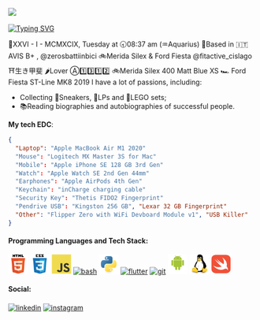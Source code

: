![](https://user-images.githubusercontent.com/74038190/213910845-af37a709-8995-40d6-be59-724526e3c3d7.gif)

[![Typing SVG](https://readme-typing-svg.demolab.com?font=Fira+Code&weight=100&color=FFFFFF&multiline=true&width=435&lines=Andrea+De+Vita;%3C%2Fvibe-coder%3E)](https://git.io/typing-svg)

🎂XXVI - I - MCMXCIX, Tuesday at 🕣08:37 am (♒︎Aquarius)
📍Based in 🇮🇹
AVIS B+ , @zerosbattiinbici
🚲Merida Silex & Ford Fiesta
@fitactive_cislago
⛩生き甲斐
🌶Lover
Ⓐ1️⃣3️⃣1️⃣2️⃣
 🚲Merida Silex 400 Matt Blue XS
 🏎 Ford Fiesta ST-Line MK8 2019
I have a lot of passions, including:
 - Collecting 👟Sneakers, 📀LPs and 🧱LEGO sets;
 - 📚Reading biographies and autobiographies of successful people.

</h4>

**My tech EDC**:
```json
{
  "Laptop": "Apple MacBook Air M1 2020"
  "Mouse": "Logitech MX Master 3S for Mac"
  "Mobile": "Apple iPhone SE 128 GB 3rd Gen"
  "Watch": "Apple Watch SE 2nd Gen 44mm"
  "Earphones": "Apple AirPods 4th Gen"
  "Keychain": "inCharge charging cable"
  "Security Key": "Thetis FIDO2 Fingerprint"
  "Pendrive USB": "Kingston 256 GB", "Lexar 32 GB Fingerprint"
  "Other": "Flipper Zero with WiFi Devboard Module v1", "USB Killer"
}
```

<h4 align="left">Programming Languages and Tech Stack:</h4>
<p align="left">
<a href="https://www.w3.org/html/" target="_blank" rel="noreferrer"><img src="https://raw.githubusercontent.com/devicons/devicon/master/icons/html5/html5-original-wordmark.svg" alt="html5" width="40" height="40"/></a>
<a href="https://www.w3schools.com/css/" target="_blank" rel="noreferrer"><img src="https://raw.githubusercontent.com/devicons/devicon/master/icons/css3/css3-original-wordmark.svg" alt="css3" width="40" height="40"/></a>
<a href="https://developer.mozilla.org/en-US/docs/Web/JavaScript" target="_blank" rel="noreferrer"><img src="https://raw.githubusercontent.com/devicons/devicon/master/icons/javascript/javascript-original.svg" alt="javascript" width="40" height="40"/></a>
<a href="https://www.gnu.org/software/bash/" target="_blank" rel="noreferrer"><img src="https://www.vectorlogo.zone/logos/gnu_bash/gnu_bash-icon.svg" alt="bash" width="40" height="40"/></a>
<a href="https://www.python.org" target="_blank" rel="noreferrer"><img src="https://raw.githubusercontent.com/devicons/devicon/master/icons/python/python-original.svg" alt="python" width="40" height="40"/></a>
<a href="https://flutter.dev" target="_blank" rel="noreferrer"><img src="https://www.vectorlogo.zone/logos/flutterio/flutterio-icon.svg" alt="flutter" width="40" height="40"/></a>
<a href="https://git-scm.com/" target="_blank" rel="noreferrer"><img src="https://www.vectorlogo.zone/logos/git-scm/git-scm-icon.svg" alt="git" width="40" height="40"/></a>
<a href="https://developer.android.com" target="_blank" rel="noreferrer"><img src="https://raw.githubusercontent.com/devicons/devicon/master/icons/android/android-original-wordmark.svg" alt="android" width="40" height="40"/></a>
<a href="https://www.linux.org/" target="_blank" rel="noreferrer"><img src="https://raw.githubusercontent.com/devicons/devicon/master/icons/linux/linux-original.svg" alt="linux" width="40" height="40"/></a>
<a href="https://developer.apple.com/swift/" target="_blank" rel="noreferrer"><img src="https://raw.githubusercontent.com/devicons/devicon/master/icons/swift/swift-original.svg" alt="swift" width="40" height="40"/></a>
</p>

<h4 align="left">Social:</h4>
<p align="left">
<a href="https://linkedin.com/in/andrea-devita" target="_blank"><img align="center" src="https://raw.githubusercontent.com/rahuldkjain/github-profile-readme-generator/master/src/images/icons/Social/linked-in-alt.svg" alt="linkedin" height="30" width="40" /></a>
<a href="https://www.instagram.com/andreadevita99/" target="_blank"><img align="center" src="https://raw.githubusercontent.com/rahuldkjain/github-profile-readme-generator/master/src/images/icons/Social/instagram.svg" alt="instagram" height="30" width="40" /></a>
</p>
